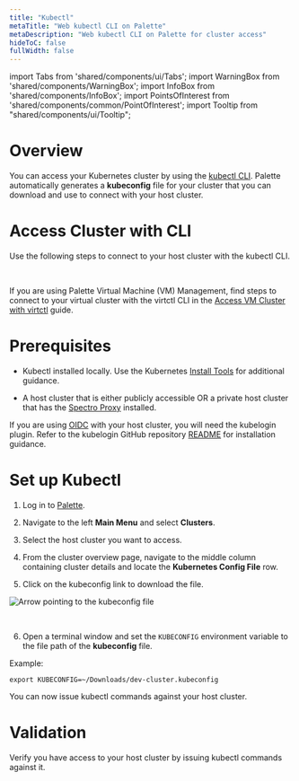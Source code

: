 ```yaml
---
title: "Kubectl"
metaTitle: "Web kubectl CLI on Palette"
metaDescription: "Web kubectl CLI on Palette for cluster access"
hideToC: false
fullWidth: false
---
```


import Tabs from 'shared/components/ui/Tabs';
import WarningBox from 'shared/components/WarningBox';
import InfoBox from 'shared/components/InfoBox';
import PointsOfInterest from 'shared/components/common/PointOfInterest';
import Tooltip from "shared/components/ui/Tooltip";


# Overview

You can access your Kubernetes cluster by using the [kubectl CLI](https://kubernetes.io/docs/reference/kubectl/). Palette automatically generates a **kubeconfig** file for your cluster that you can download and use to connect with your host cluster.


# Access Cluster with CLI

Use the following steps to connect to your host cluster with the kubectl CLI.

<br />

<InfoBox>

If you are using Palette Virtual Machine (VM) Management, find steps to connect to your virtual cluster with the virtctl CLI in the [Access VM Cluster with virtctl](/vm-management/create-manage-vm/access-cluster-with-virtctl) guide. 

</InfoBox>

# Prerequisites

- Kubectl installed locally. Use the Kubernetes [Install Tools](https://kubernetes.io/docs/tasks/tools/) for additional guidance.


- A host cluster that is either publicly accessible OR a private host cluster that has the [Spectro Proxy](/integrations/frp) installed.


<WarningBox>

If you are using [OIDC](/clusters/cluster-management/cluster-rbac#userbacwithoidc) with your host cluster, you will need the kubelogin plugin. Refer to the kubelogin GitHub repository [README](https://github.com/int128/kubelogin#setup) for installation guidance.

</WarningBox>


# Set up Kubectl

1. Log in to [Palette](https://spectrocloud.com).



2. Navigate to the left **Main Menu** and select **Clusters**.



3. Select the host cluster you want to access.


4. From the cluster overview page, navigate to the middle column containing cluster details and locate the **Kubernetes Config File** row.


5. Click on the kubeconfig link to download the file.

![Arrow pointing to the kubeconfig file](/clusters_cluster-management_palette-webctl_cluster-details-overview.png)

<br />

6. Open a terminal window and set the `KUBECONFIG` environment variable to the file path of the **kubeconfig** file.
  
  Example:
  ```shell
  export KUBECONFIG=~/Downloads/dev-cluster.kubeconfig 
  ```


You can now issue kubectl commands against your host cluster.


# Validation

Verify you have access to your host cluster by issuing kubectl commands against it. 



<!-- # Overview

Palette leverages Kubectl through an in-built command line interface for the users to communicate with their workload clusters. This enables our users to deploy applications, inspect and manage cluster resources, and view logs using the Palette terminal without an external terminal. 

# Usage Scenarios

* Cluster Access
* Cluster access with OIDC Authentication enabled
* Cluster access with Spectro Proxy  
* CLI-Based Cluster Access

## Cluster Access

For general scenario, a user can connect to the cluster directly as below:

<br/>

1. Launch a cluster from the `Project Admin` Console.


2. Go the the `Cluster Details` page 


3. Click the `Connect` button available at the `Kubernetes Config File.` 


4. Wait for the terminal to be launched and start communicating to the cluster using the `kubectl` commands.


## Cluster Access with OIDC Authentication Enabled

Cluster access with OIDC authentication enables the clients to verify the end user's identity before establishing cluster connectivity. The user needs to establish an OIDC-based authentication to the cluster through an identity provider of their choice. To establish cluster access with OIDC authentication, follow the steps below:

<br/>

1. Connfigure the OIDC provider callback or redirect url to use the following URL: `https://console.spectrocloud.com/v1/shelly/oidc/callback`


2. Launch a cluster from the **Project** scope and enable cluster OIDC.

	**Note:** To enable OIDC, the user can use the Spectro RBAC Add-on or the Kubernetes YAML file.


3. Go the the **Cluster Details** page. 


4. Click the **Connect** button by the **Kubernetes Config File**


5. Wait for the terminal to be launched.

 
6. Once the terminal is launched, give a kubectl command to obtain the console endpoint.


7. Copy the endpoint on the terminal, open a browser window, and provide your OIDC credentials.


8. After successful login to the page, get back to the terminal and start communicating to the cluster using the `kubectl` commands.

## Cluster Access with Spectro Proxy  
  
Palette users can attach [Spectro Proxy](/integrations/frp/) pack to the cluster profile while profile creation. This installs the FRP client to the workload clusters and configures it with an FRP server to establish external connectivity for private clusters. To establish cluster access with Spectro Proxy (Forward Reverse Proxy), follow the steps below:

<br/>

1. Launch a cluster from the ‘Project Admin’ Console.
**Note:** The cluster profile must have an attached Spectro Proxy add-on pack.


2. Go the the `Cluster Details` page. 


3. Click the ‘Connect’ button at the ‘Kubernetes Config File.’ 


4. Wait for the terminal to be launched.


5. Once the terminal launch, give the following command:

```
kubectl config set-cluster <CLUSTER_NAME> --insecure-skip-tls-verify=true
```


6. This establishes the connectivity between the workload cluster and external API. Now the user can start communicating to the cluster using the ‘kubectl’ commands.

<InfoBox>

While creating EKS clusters with a **Private** endpoint, adding a proxy pack is mandatory for establishing Palette Web kubectl connectivity.

</InfoBox>


## CLI-Based Cluster Access

The users can establish connectivity for public clusters via the public cloud CLI. To establish the CLI-based cluster access, follow the steps below:

<br />

1. Launch a cluster from the `Project Administrator` Console.


2. Go the the `Cluster Details` page.


3. Click the `Connect` button available at the `Kubernetes Config File.` 


4. Wait for the terminal to be launched. Once the terminal is launched, configure the `Public Cloud CLI`.

 **Example:**
For AWS clusters, the CLI can be configured using the below command and authenticate using the AWS console credentials like Access key and Secret key.

<br />

  ```
  		aws configure
  ```


5. Once the configuration is done, start communicating to the cluster using the ‘kubectl’ commands.



 -->

